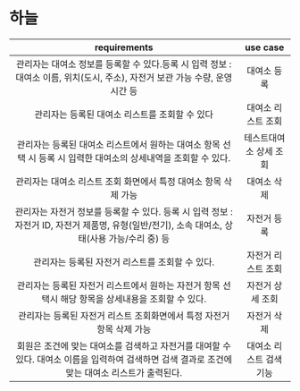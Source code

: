 # 하늘
|requirements|use case|
|:---:|:---:|
|관리자는 대여소 정보를 등록할 수 있다.등록 시 입력 정보 : 대여소 이름, 위치(도시, 주소), 자전거 보관 가능 수량, 운영 시간 등|대여소 등록|
|관리자는 등록된 대여소 리스트를 조회할 수 있다|대여소 리스트 조회|
|관리자는 등록된 대여소 리스트에서 원하는 대여소 항목 선택 시 등록 시 입력한 대여소의 상세내역을 조회할 수 있다.|테스트대여소 상세 조회|
|관리자는 대여소 리스트 조회 화면에서 특정 대여소 항목 삭제 가능|대여소 삭제|
|관리자는 자전거 정보를 등록할 수 있다. 등록 시 입력 정보 : 자전거 ID, 자전거 제품명, 유형(일반/전기), 소속 대여소, 상태(사용 가능/수리 중) 등|자전거 등록|
|관리자는 등록된 자전거 리스트를 조회할 수 있다.|자전거 리스트 조회|
|관리자는 등록된 자전거 리스트에서 원하는 자전거 항목 선택시 해당 항목을 상세내용을 조회할 수 있다.|자전거 상세 조회|
|관리자는 등록된 자전거 리스트 조회화면에서 특정 자전거 항목 삭제 가능|자전거 삭제|
|회원은 조건에 맞는 대여소를 검색하고 자전거를 대여할 수 있다. 대여소 이름을 입력하여 검색하면 검색 결과로 조건에 맞는 대여소 리스트가 출력된다.|대여소 리스트 검색 기능|